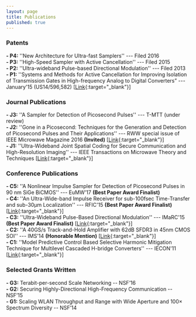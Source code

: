 ```yaml
---
layout: page
title: Publications
published: true
---
```


### Patents

**- P4:** ''New Architecture for Ultra-fast Samplers'' --- Filed 2016<br>
**- P3:** ''High-Speed Sampler with Active Cancellation'' --- Filed 2015<br>
**- P2:** ''Ultra-wideband Pulse-based Directional Modulation'' --- Filed 2013<br>
**- P1:** ''Systems and Methods for Active Cancellation for Improving Isolation of Transmission Gates in High-frequency Analog to Digital Converters” --- January'15 (US14/596,582) [[Link](https://www.google.com/patents/US9246505){:target="_blank"}]<br>


### Journal Publications

**- J3:** ''A Sampler for Detection of Picosecond Pulses'' --- T-MTT (under review)<br>
**- J2:** ''Gone in a Picosecond: Techniques for the Generation and Detection of Picosecond Pulses and Their Applications'' ---  RWW special issue of IEEE Microwave Magazine 2016  **(Invited)** [[Link](http://ieeexplore.ieee.org/stamp/stamp.jsp?arnumber=7741026){:target="_blank"}]<br>
**- J1:** ''Ultra-Wideband Joint Spatial Coding for Secure Communication and High-Resolution Imaging'' ---  IEEE Transactions on Microwave Theory and Techniques [[Link](http://ieeexplore.ieee.org/document/7862246/){:target="_blank"}]<br>


### Conference Publications

**- C5:** ''A Nonlinear Impulse Sampler for Detection of Picosecond Pulses in 90 nm SiGe BiCMOS'' --- EuMW'17  **(Best Paper Award Finalist)**  <br>
**- C4:** ''An Ultra-Wide-band Impulse Receiver for sub-100fsec Time-Transfer and sub-30μm Localization'' --- RFIC'15  **(Best Paper Award Finalist)** [[Link](http://ieeexplore.ieee.org/xpl/articleDetails.jsp?arnumber=7444359&newsearch=true&queryText=H.%20Aggrawal){:target="_blank"}]<br>
**- C3:** ''Ultra-Wideband Pulse-Based Directional Modulation'' --- IMaRC'15  **(Best Paper Award Finalist)** [[Link](http://ieeexplore.ieee.org/xpl/articleDetails.jsp?arnumber=7411369&newsearch=true&queryText=H.%20Aggrawal){:target="_blank"}]<br>
**- C2:** ''A 40GS/s Track-and-Hold Amplifier with 62dB SFDR3 in 45nm CMOS SOI'' --- IMS'14  **(Honorable Mention)** [[Link](http://ieeexplore.ieee.org/xpl/articleDetails.jsp?arnumber=6848630&newsearch=true&queryText=H.%20Aggrawal){:target="_blank"}]<br>
**- C1:** ''Model Predictive Control Based Selective Harmonic Mitigation Technique for Multilevel Cascaded H-bridge Converters'' --- IECON'11 [[Link](http://ieeexplore.ieee.org/xpl/abstractAuthors.jsp?arnumber=6120037&newsearch=true&queryText=H.%20Aggrawal){:target="_blank"}]<br>

### Selected Grants Written

**- G3:** Terabit-per-second Scale Networking -- NSF’16<br>
**- G2:** Securing Highly-Directional High-Frequency Communication -- NSF’15<br>
**- G1:** Scaling WLAN Throughput and Range with Wide Aperture and 100× Spectrum Diversity -- NSF’14<br>
